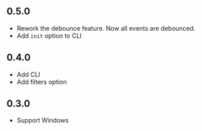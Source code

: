## 0.5.0

* Rework the debounce feature. Now all events are debounced.
* Add `init` option to CLI

## 0.4.0

* Add CLI
* Add filters option

## 0.3.0

* Support Windows

